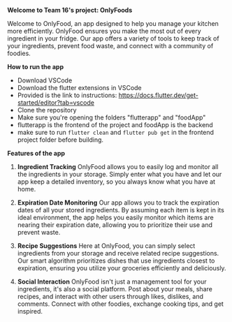 **Welcome to Team 16's project: OnlyFoods**

Welcome to OnlyFood, an app designed to help you manage your kitchen more efficiently. OnlyFood ensures you make the most out of every ingredient in your fridge. Our app offers a variety of tools to keep track of your ingredients, prevent food waste, and connect with a community of foodies.

**How to run the app**
*  Download VSCode
*  Download the flutter extensions in VSCode
*  Provided is the link to instructions: https://docs.flutter.dev/get-started/editor?tab=vscode
*  Clone the repository
*  Make sure you're opening the folders "flutterapp" and "foodApp"
*  flutterapp is the frontend of the project and foodApp is the backend
*  make sure to run ```flutter clean``` and ```flutter pub get``` in the frontend project folder before building.

**Features of the app**
1. **Ingredient Tracking**
OnlyFood allows you to easily log and monitor all the ingredients in your storage. Simply enter what you have and let our app keep a detailed inventory, so you always know what you have at home.

2. **Expiration Date Monitoring**
Our app allows you to track the expiration dates of all your stored ingredients. By assuming each item is kept in its ideal environment, the app helps you easily monitor which items are nearing their expiration date, allowing you to prioritize their use and prevent waste.

3. **Recipe Suggestions**
Here at OnlyFood, you can simply select ingredients from your storage and receive related recipe suggestions. Our smart algorithm prioritizes dishes that use ingredients closest to expiration, ensuring you utilize your groceries efficiently and deliciously.

4. **Social Interaction**
OnlyFood isn't just a management tool for your ingredients, it's also a social platform. Post about your meals, share recipes, and interact with other users through likes, dislikes, and comments. Connect with other foodies, exchange cooking tips, and get inspired.
